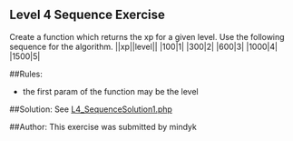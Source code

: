 Level 4 Sequence Exercise
-----------------------
Create a function which returns the xp for a given level. Use the following sequence for the algorithm.
||xp||level||
|100|1|
|300|2|
|600|3|
|1000|4|
|1500|5|

##Rules:
* the first param of the function may be the level

##Solution:
See [L4_SequenceSolution1.php](https://github.com/mindyk/beginning-php/blob/master/exercises/L4_SequenceExercise/L4_SequenceExerciseSolution1.php)

##Author:
This exercise was submitted by mindyk